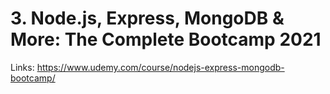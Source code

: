 # 3. Node.js, Express, MongoDB & More: The Complete Bootcamp 2021

Links: https://www.udemy.com/course/nodejs-express-mongodb-bootcamp/